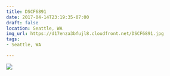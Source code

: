 ```yaml
---
title: DSCF6891
date: 2017-04-14T23:19:35-07:00
draft: false
location: Seattle, WA
img_url: https://d17enza3bfujl8.cloudfront.net/DSCF6891.jpg
tags:
- Seattle, WA

---
```


![](https://d17enza3bfujl8.cloudfront.net/DSCF6891.jpg)

